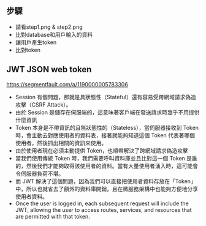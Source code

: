 ## 步驟
- 請看step1.png & step2.png
- 比對database和用戶輸入的資料
- 讓用戶產生token
- 比對token




## JWT JSON web token
https://segmentfault.com/a/1190000005783306
- Session 有個問題，那就是具狀態性（Stateful）還有容易受跨網域請求偽造攻擊（CSRF Attack）。
- 由於 Session 是儲存在伺服端的，這意味著客戶端在發送請求時幾乎不用提供什麼資訊
- Token 本身是不帶資訊的且無狀態性的（Stateless），當伺服器接收到 Token 時，會主動去對應使用者的資料表，接著就能夠知道這個 Token 代表著哪個使用者，然後抓出相關的資訊來使用。
- 由於使用者現在必須主動提供 Token，也順帶解決了跨網域請求偽造攻擊
- 當我們使用傳統 Token 時，我們需要呼叫資料庫並且比對這一個 Token 是誰的，然後我們才能夠取得該使用者的資料。當有大量使用者湧入時，這可能會令伺服器負荷不堪。
- 而 JWT 解決了這個問題，因為我們可以直接把使用者資料存放在「Token」中，所以也就省去了額外的資料庫開銷。且在微服務架構中也能夠方便地分享使用者資料。
- Once the user is logged in, each subsequent request will include the JWT, allowing the user to access routes, services, and resources that are permitted with that token.
